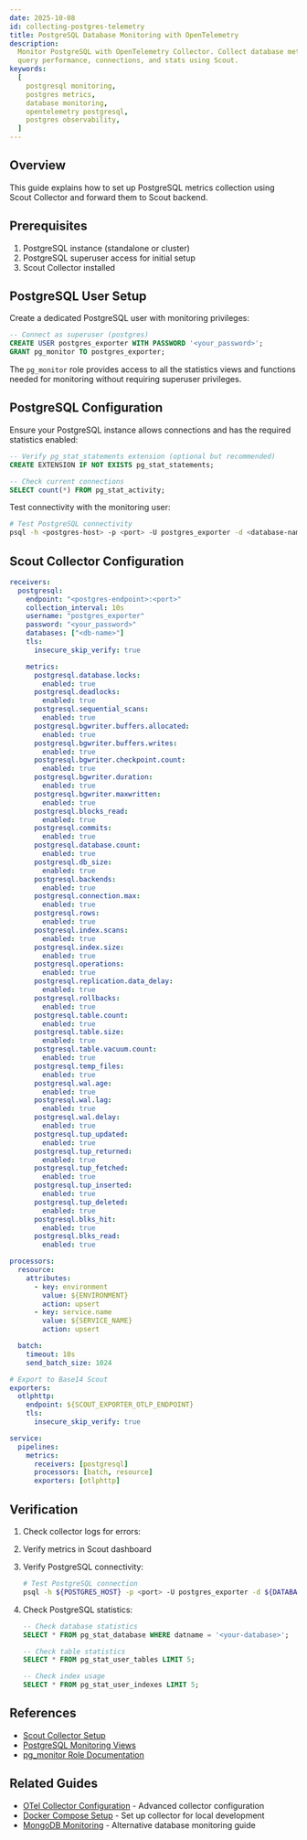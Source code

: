 ```yaml
---
date: 2025-10-08
id: collecting-postgres-telemetry
title: PostgreSQL Database Monitoring with OpenTelemetry
description:
  Monitor PostgreSQL with OpenTelemetry Collector. Collect database metrics,
  query performance, connections, and stats using Scout.
keywords:
  [
    postgresql monitoring,
    postgres metrics,
    database monitoring,
    opentelemetry postgresql,
    postgres observability,
  ]
---
```


## Overview

This guide explains how to set up PostgreSQL metrics collection using Scout
Collector and forward them to Scout backend.

## Prerequisites

1. PostgreSQL instance (standalone or cluster)
2. PostgreSQL superuser access for initial setup
3. Scout Collector installed

## PostgreSQL User Setup

Create a dedicated PostgreSQL user with monitoring privileges:

```sql
-- Connect as superuser (postgres)
CREATE USER postgres_exporter WITH PASSWORD '<your_password>';
GRANT pg_monitor TO postgres_exporter;
```

The `pg_monitor` role provides access to all the statistics views and functions
needed for monitoring without requiring superuser privileges.

## PostgreSQL Configuration

Ensure your PostgreSQL instance allows connections and has the required
statistics enabled:

```sql
-- Verify pg_stat_statements extension (optional but recommended)
CREATE EXTENSION IF NOT EXISTS pg_stat_statements;

-- Check current connections
SELECT count(*) FROM pg_stat_activity;
```

Test connectivity with the monitoring user:

```bash
# Test PostgreSQL connectivity
psql -h <postgres-host> -p <port> -U postgres_exporter -d <database-name> -c "SELECT version();"
```

## Scout Collector Configuration

```yaml
receivers:
  postgresql:
    endpoint: "<postgres-endpoint>:<port>"
    collection_interval: 10s
    username: "postgres_exporter"
    password: "<your_password>"
    databases: ["<db-name>"]
    tls:
      insecure_skip_verify: true

    metrics:
      postgresql.database.locks:
        enabled: true
      postgresql.deadlocks:
        enabled: true
      postgresql.sequential_scans:
        enabled: true
      postgresql.bgwriter.buffers.allocated:
        enabled: true
      postgresql.bgwriter.buffers.writes:
        enabled: true
      postgresql.bgwriter.checkpoint.count:
        enabled: true
      postgresql.bgwriter.duration:
        enabled: true
      postgresql.bgwriter.maxwritten:
        enabled: true
      postgresql.blocks_read:
        enabled: true
      postgresql.commits:
        enabled: true
      postgresql.database.count:
        enabled: true
      postgresql.db_size:
        enabled: true
      postgresql.backends:
        enabled: true
      postgresql.connection.max:
        enabled: true
      postgresql.rows:
        enabled: true
      postgresql.index.scans:
        enabled: true
      postgresql.index.size:
        enabled: true
      postgresql.operations:
        enabled: true
      postgresql.replication.data_delay:
        enabled: true
      postgresql.rollbacks:
        enabled: true
      postgresql.table.count:
        enabled: true
      postgresql.table.size:
        enabled: true
      postgresql.table.vacuum.count:
        enabled: true
      postgresql.temp_files:
        enabled: true
      postgresql.wal.age:
        enabled: true
      postgresql.wal.lag:
        enabled: true
      postgresql.wal.delay:
        enabled: true
      postgresql.tup_updated:
        enabled: true
      postgresql.tup_returned:
        enabled: true
      postgresql.tup_fetched:
        enabled: true
      postgresql.tup_inserted:
        enabled: true
      postgresql.tup_deleted:
        enabled: true
      postgresql.blks_hit:
        enabled: true
      postgresql.blks_read:
        enabled: true

processors:
  resource:
    attributes:
      - key: environment
        value: ${ENVIRONMENT}
        action: upsert
      - key: service.name
        value: ${SERVICE_NAME}
        action: upsert

  batch:
    timeout: 10s
    send_batch_size: 1024

# Export to Base14 Scout
exporters:
  otlphttp:
    endpoint: ${SCOUT_EXPORTER_OTLP_ENDPOINT}
    tls:
      insecure_skip_verify: true

service:
  pipelines:
    metrics:
      receivers: [postgresql]
      processors: [batch, resource]
      exporters: [otlphttp]
```

## Verification

1. Check collector logs for errors:
2. Verify metrics in Scout dashboard
3. Verify PostgreSQL connectivity:

   ```bash
   # Test PostgreSQL connection
   psql -h ${POSTGRES_HOST} -p <port> -U postgres_exporter -d ${DATABASE_NAME} -c "SELECT version();"
   ```

4. Check PostgreSQL statistics:

   ```sql
   -- Check database statistics
   SELECT * FROM pg_stat_database WHERE datname = '<your-database>';

   -- Check table statistics
   SELECT * FROM pg_stat_user_tables LIMIT 5;

   -- Check index usage
   SELECT * FROM pg_stat_user_indexes LIMIT 5;
   ```

## References

- [Scout Collector Setup](https://docs.base14.io/instrument/collector-setup/otel-collector-config)
- [PostgreSQL Monitoring Views](https://www.postgresql.org/docs/current/monitoring-stats.html)
- [pg_monitor Role Documentation](https://www.postgresql.org/docs/current/default-roles.html)

## Related Guides

- [OTel Collector Configuration](../collector-setup/otel-collector-config.md) -
  Advanced collector configuration
- [Docker Compose Setup](../collector-setup/docker-compose-example.md) - Set up
  collector for local development
- [MongoDB Monitoring](./mongodb.md) - Alternative database monitoring guide

